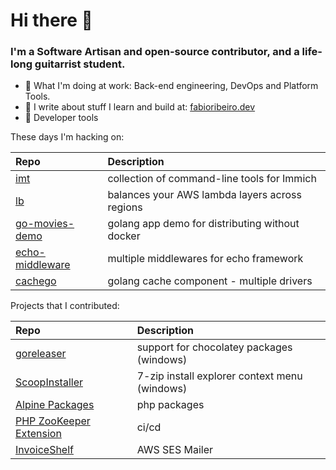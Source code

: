Hi there 👋
===

### I'm a Software Artisan and open-source contributor, and a life-long guitarrist student.


- :construction_worker: What I'm doing at work: Back-end engineering, DevOps and Platform Tools.
- :seedling: I write about stuff I learn and build at: [fabioribeiro.dev](https://fabioribeiro.dev)
- :sparkling_heart: Developer tools

These days I'm hacking on:

| Repo  | Description |
| :---------------------------------------- | :------------------------------------------- |
| [imt](https://github.com/faabiosr/imt)| collection of command-line tools for Immich |
| [lb](https://github.com/faabiosr/lb)| balances your AWS lambda layers across regions |
| [go-movies-demo](https://github.com/faabiosr/go-movies-demo)| golang app demo for distributing without docker |
| [echo-middleware](https://github.com/faabiosr/echo-middleware)| multiple middlewares for echo framework |
| [cachego](https://github.com/faabiosr/cachego)| golang cache component - multiple drivers |

Projects that I contributed:

| Repo  | Description |
| :---------------------------------------- | :------------------------------------------- |
| [goreleaser](https://github.com/goreleaser/goreleaser/pull/3509)| support for chocolatey packages (windows) |
| [ScoopInstaller](https://github.com/ScoopInstaller/Main/pull/2779)| 7-zip install explorer context menu (windows) |
| [Alpine Packages](https://pkgs.alpinelinux.org/packages?name=&branch=edge&repo=&arch=&maintainer=Fabio+Ribeiro)| php packages |
| [PHP ZooKeeper Extension](https://github.com/php-zookeeper/php-zookeeper)| ci/cd |
| [InvoiceShelf](https://github.com/InvoiceShelf/InvoiceShelf/pull/365)| AWS SES Mailer |
